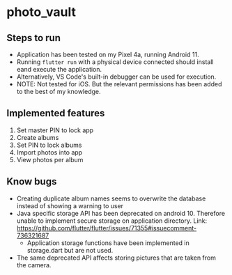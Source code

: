 # photo_vault

## Steps to run 
- Application has been tested on my Pixel 4a, running Android 11.
- Running `flutter run` with a physical device connected should install eand execute the application.
- Alternatively, VS Code's built-in debugger can be used for execution.
- NOTE: Not tested for iOS. But the relevant permissions has been added to the best of my knowledge.
## Implemented features
1. Set master PIN to lock app
2. Create albums
3. Set PIN to lock albums
4. Import photos into app
5. View photos per album


## Know bugs
- Creating duplicate album names seems to overwrite the database instead of showing a warning to user
- Java specific storage API has been deprecated on android 10. Therefore unable to implement secure storage on application directory. Link: https://github.com/flutter/flutter/issues/71355#issuecomment-736321687
  - Application storage functions have been implemented in storage.dart but are not used.
- The same deprecated API affects storing pictures that are taken from the camera.

